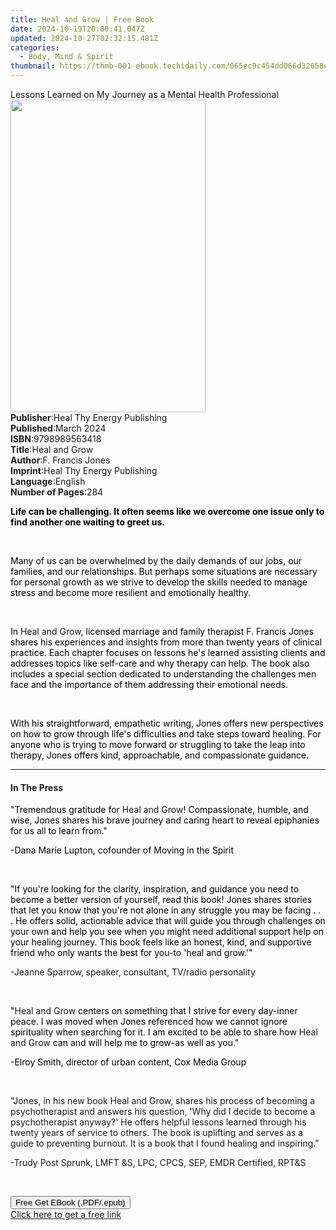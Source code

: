 ```yaml
---
title: Heal and Grow | Free Book
date: 2024-10-19T20:00:41.047Z
updated: 2024-10-27T02:32:15.481Z
categories:
  - Body, Mind & Spirit
thumbnail: https://thmb-001-ebook.techidaily.com/065ec9c454dd066d32658ef2ad9139e5b97eb03ca6f5b628dccdc7b94835bd12.jpg
---
```

<main id="book-container">
  <div class="flex flex-col">
    <div class="book-brief flex-1 py-6 px-4 sm:p-6 md:py-10 md:px-8">
      <!-- brief-->
      <div class="book-brief-main">
        Lessons Learned on My Journey as a Mental Health Professional
      </div>
    </div>
    <div
      class="book-meta-info flex-1 grid gap-4 col-start-1 col-end-3 row-start-1 sm:mb-6 sm:grid-cols-4 lg:gap-6 lg:col-start-2 lg:row-end-6 lg:row-span-6 lg:mb-0"
    >
      <div
        class="book-meta-info-left place-content-center mt-4 p-4 text-sm leading-6 col-start-2 col-span-2 dark:text-slate-400"
      >
        <img
          class="w-full h-500 object-cover rounded-lg sm:h-255 sm:col-span-2 lg:col-span-full"
          src="https://img-001-ebook.techidaily.com/216f96ef0159ce42bcbd74ea98309b07065de1464157f8de3551986f7262b058.jpg"
          alt=""
          width="312"
          height="500"
        />
      </div>
      <div
        class="book-meta-info-right mt-2 col-start-1 row-start-2 col-span-3 self-center"
      >
        <!-- meta data  -->
        <div class="flex flex-col px-4 md:px-8">
          <div class="flex-1">
            <strong>Publisher</strong>:<span class="px-2"
              >Heal Thy Energy Publishing</span
            >
          </div>
          <div class="flex-1">
            <strong>Published</strong>:<span class="px-2">March 2024</span>
          </div>
          <div class="flex-1">
            <strong>ISBN</strong>:<span class="px-2">9798989563418</span>
          </div>
          <div class="flex-1">
            <strong>Title</strong>:<span class="px-2">Heal and Grow</span>
          </div>
          <div class="flex-1">
            <strong>Author</strong>:<span class="px-2">F. Francis Jones</span>
          </div>
          <div class="flex-1">
            <strong>Imprint</strong>:<span class="px-2"
              >Heal Thy Energy Publishing</span
            >
          </div>
          <div class="flex-1">
            <strong>Language</strong>:<span class="px-2">English</span>
          </div>
          <div class="flex-1">
            <strong>Number of Pages</strong>:<span class="px-2">284</span>
          </div>
        </div>
      </div>
    </div>
    <div class="book-description flex-1 py-6 px-4 sm:p-6 md:py-10 md:px-8">
      <div class="book-description-main">
        <div accordion-content="" id="description">
          <p>
            <strong style="color: rgb(0, 0, 0)"
              >Life can be challenging. It often seems like we overcome one
              issue only to find another one waiting to greet us.</strong
            >
          </p>
          <p><br /></p>
          <p>
            <span style="color: rgb(0, 0, 0)"
              >Many of us can be overwhelmed by the daily demands of our jobs,
              our families, and our relationships. But perhaps some situations
              are necessary for personal growth as we strive to develop the
              skills needed to manage stress and become more resilient and
              emotionally healthy.</span
            >
          </p>
          <p><br /></p>
          <p>
            <span style="color: rgb(0, 0, 0)">In </span>Heal and Grow<span
              style="color: rgb(0, 0, 0)"
              >, licensed marriage and family therapist F. Francis Jones</span
            >
            <span style="color: rgb(0, 0, 0)"
              >shares his experiences and insights from more than twenty years
              of clinical practice. Each chapter focuses on lessons he's learned
              assisting clients and addresses topics like self-care and why
              therapy can help. The book also includes a special section
              dedicated to understanding the challenges men face and the
              importance of them addressing their emotional
              needs.&nbsp;&nbsp;</span
            >
          </p>
          <p><span style="color: rgb(0, 0, 0)">&nbsp;</span></p>
          <p>
            <span style="color: rgb(0, 0, 0)"
              >With his straightforward, empathetic writing, Jones offers new
              perspectives on how to grow through life's difficulties and take
              steps toward healing. For anyone who is trying to move forward or
              struggling to take the leap into therapy, Jones offers kind,
              approachable, and compassionate guidance.&nbsp;</span
            >
          </p>
        </div>
        <div class="accordion-fader"></div>
      </div>
    </div>
    <div class="book-excerpts flex-1 py-6 px-4 sm:p-6 md:py-10 md:px-8">
      <!-- excerpts-->
      <div class="book-excerpts-main">
        <hr />
        <h4 class="placeholder placeholder-heading">
          <span>In The Press</span>
        </h4>
        <p></p>
        <p>
          <span style="color: rgba(0, 0, 0, 1)">"Tremendous gratitude for </span
          >Heal and Grow<span style="color: rgba(0, 0, 0, 1)"
            >! Compassionate, humble, and wise, Jones shares his brave journey
            and caring heart to reveal epiphanies for us all to learn
            from."</span
          >
        </p>
        <p class="ql-align-right">
          <span style="color: rgba(0, 0, 0, 1)"
            >-Dana Marie Lupton, cofounder of Moving in the Spirit</span
          >
        </p>
        <p>&nbsp;&nbsp;</p>
        <p>
          <span style="color: rgba(0, 0, 0, 1)"
            >"If you're looking for the clarity, inspiration, and guidance you
            need to become a better version of yourself, read this book! Jones
            shares stories that let you know that you're not alone in any
            struggle you may be facing . . . He offers solid, actionable advice
            that will guide you through challenges on your own and help you see
            when you might need additional support help on your healing journey.
            This book feels like an honest, kind, and supportive friend who only
            wants the best for you-to 'heal and grow.'"</span
          >
        </p>
        <p class="ql-align-right">
          -Jeanne Sparrow,<strong> </strong>speaker, consultant, TV/radio
          personality
        </p>
        <p>&nbsp;&nbsp;</p>
        <p>
          <span style="color: rgba(0, 0, 0, 1)">"</span>Heal and Grow<span
            style="color: rgba(0, 0, 0, 1)"
          >
            centers on something that I strive for every day-inner peace. I was
            moved when Jones referenced how we cannot ignore spirituality when
            searching for it. I am excited to be able to share how </span
          >Heal and Grow<span style="color: rgba(0, 0, 0, 1)">
            can and will help me to grow-as well as you."</span
          >
        </p>
        <p class="ql-align-right">
          <span style="color: rgba(0, 0, 0, 1)"
            >-Elroy Smith, director of urban content, Cox Media Group</span
          >
        </p>
        <p class="ql-align-right">&nbsp;</p>
        <p>
          "Jones, in his new book Heal and Grow, shares his process of becoming
          a psychotherapist and answers his question, 'Why did I decide to
          become a psychotherapist anyway?' He offers helpful lessons learned
          through his twenty years of service to others. The book is uplifting
          and serves as a guide to preventing burnout. It is a book that I found
          healing and inspiring."
        </p>
        <p class="ql-align-right">
          -Trudy Post Sprunk, LMFT &amp;S, LPC, CPCS, SEP, EMDR Certified,
          RPT&amp;S
        </p>
        <p><br /></p>
        <p></p>
      </div>
    </div>
    <div
      class="book-about-author flex-1 py-6 px-4 sm:p-6 md:py-10 md:px-8"
    ></div>
    <div class="book-free-get flex-1 py-6 px-4 sm:p-6 md:py-10 md:px-8">
      <button
        id="btn-free-get"
        class="bg-blue-500 hover:bg-blue-700 text-white font-bold py-2 px-4 rounded"
      >
        Free Get EBook (.PDF/.epub)
      </button>
      <div id="countdown-display" class="px-2 text-lg mt-2"></div>
      <a
        id="free-link"
        class="hidden bg-blue-500 hover:bg-blue-700 text-white font-bold py-2 px-4 rounded"
        href="https://www.ebooks.com/en-us/book/211239401/heal-and-grow/f-francis-jones/"
        target="_blank"
        >Click here to get a free link</a
      >
    </div>
    <script>
      let countdownTime = 0;
      let countdownInterval = null;
      document
        .getElementById('btn-free-get')
        .addEventListener('click', startCountdown);
      function startCountdown() {
        countdownTime = new Date().getTime() + 60000 * 3;
        countdownInterval = setInterval(updateCountdown, 1000);
        document.getElementById('btn-free-get').disabled = true;
        document
          .getElementById('btn-free-get')
          .classList.add('bg-gray-500', 'cursor-not-allowed');
      }
      function updateCountdown() {
        let currentTime = new Date().getTime();
        let timeLeft = countdownTime - currentTime;
        let secondsLeft = Math.floor(timeLeft / 1000);
        document.getElementById('countdown-display').innerHTML =
          `Remaining time: ${secondsLeft} seconds.`;
        if (secondsLeft <= 0) {
          clearInterval(countdownInterval);
          document.getElementById('btn-free-get').classList.add('hidden');
          document.getElementById('free-link').classList.remove('hidden');
          document.getElementById('countdown-display').innerHTML = '';
        }
      }
    </script>
  </div>
</main>

<ins class="adsbygoogle"
      style="display:block"
      data-ad-client="ca-pub-7571918770474297"
      data-ad-slot="8358498916"
      data-ad-format="auto"
      data-full-width-responsive="true"></ins>
    